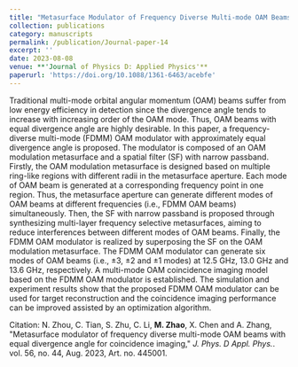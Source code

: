 ```yaml
---
title: "Metasurface Modulator of Frequency Diverse Multi-mode OAM Beams With Equal Divergence Angle for Coincidence Imaging"
collection: publications
category: manuscripts
permalink: /publication/Journal-paper-14
excerpt: ''
date: 2023-08-08
venue: **'Journal of Physics D: Applied Physics'**
paperurl: 'https://doi.org/10.1088/1361-6463/acebfe'
---
```


Traditional multi-mode orbital angular momentum (OAM) beams suffer from low energy efficiency in detection since the divergence angle tends to increase with increasing order of the OAM mode. Thus, OAM beams with equal divergence angle are highly desirable. In this paper, a frequency-diverse multi-mode (FDMM) OAM modulator with approximately equal divergence angle is proposed. The modulator is composed of an OAM modulation metasurface and a spatial filter (SF) with narrow passband. Firstly, the OAM modulation metasurface is designed based on multiple ring-like regions with different radii in the metasurface aperture. Each mode of OAM beam is generated at a corresponding frequency point in one region. Thus, the metasurface aperture can generate different modes of OAM beams at different frequencies (i.e., FDMM OAM beams) simultaneously. Then, the SF with narrow passband is proposed through synthesizing multi-layer frequency selective metasurfaces, aiming to reduce interferences between different modes of OAM beams. Finally, the FDMM OAM modulator is realized by superposing the SF on the OAM modulation metasurface. The FDMM OAM modulator can generate six modes of OAM beams (i.e., ±3, ±2 and ±1 modes) at 12.5 GHz, 13.0 GHz and 13.6 GHz, respectively. A multi-mode OAM coincidence imaging model based on the FDMM OAM modulator is established. The simulation and experiment results show that the proposed FDMM OAM modulator can be used for target reconstruction and the coincidence imaging performance can be improved assisted by an optimization algorithm.

Citation: N. Zhou, C. Tian, S. Zhu, C. Li, **M. Zhao**, X. Chen and A. Zhang, &quot;Metasurface modulator of frequency diverse multi-mode OAM beams with equal divergence angle for coincidence imaging,&quot; <i>J. Phys. D Appl. Phys.</i>. vol. 56, no. 44, Aug. 2023, Art. no. 445001.
